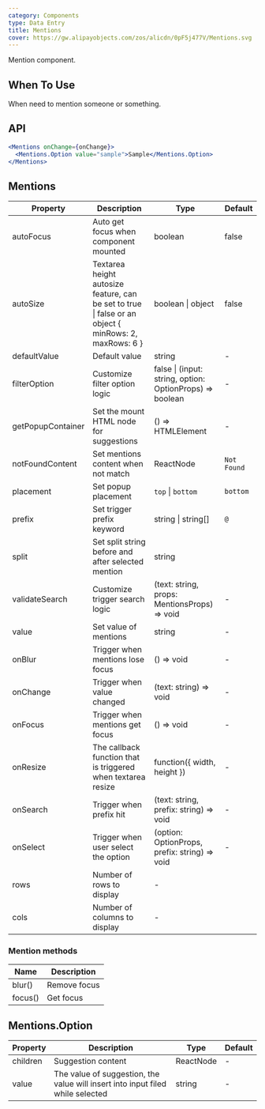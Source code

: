```yaml
---
category: Components
type: Data Entry
title: Mentions
cover: https://gw.alipayobjects.com/zos/alicdn/0pF5j477V/Mentions.svg
---
```


Mention component.

## When To Use

When need to mention someone or something.

## API

```jsx
<Mentions onChange={onChange}>
  <Mentions.Option value="sample">Sample</Mentions.Option>
</Mentions>
```

## Mentions

| Property | Description | Type | Default |
| --- | --- | --- | --- |
| autoFocus | Auto get focus when component mounted | boolean | false |
| autoSize | Textarea height autosize feature, can be set to true \| false or an object { minRows: 2, maxRows: 6 } | boolean \| object | false |
| defaultValue | Default value | string | - |
| filterOption | Customize filter option logic | false \| (input: string, option: OptionProps) => boolean | - |
| getPopupContainer | Set the mount HTML node for suggestions | () => HTMLElement | - |
| notFoundContent | Set mentions content when not match | ReactNode | `Not Found` |
| placement | Set popup placement | `top` \| `bottom` | `bottom` |
| prefix | Set trigger prefix keyword | string \| string\[] | `@` |
| split | Set split string before and after selected mention | string | ` ` |
| validateSearch | Customize trigger search logic | (text: string, props: MentionsProps) => void | - |
| value | Set value of mentions | string | - |
| onBlur | Trigger when mentions lose focus | () => void | - |
| onChange | Trigger when value changed | (text: string) => void | - |
| onFocus | Trigger when mentions get focus | () => void | - |
| onResize | The callback function that is triggered when textarea resize | function({ width, height }) | - |
| onSearch | Trigger when prefix hit | (text: string, prefix: string) => void | - |
| onSelect | Trigger when user select the option | (option: OptionProps, prefix: string) => void | - |
| rows | Number of rows to display | - |  |
| cols | Number of columns to display | - |  |

### Mention methods

| Name    | Description  |
| ------- | ------------ |
| blur()  | Remove focus |
| focus() | Get focus    |

## Mentions.Option

| Property | Description | Type | Default |
| --- | --- | --- | --- |
| children | Suggestion content | ReactNode | - |
| value | The value of suggestion, the value will insert into input filed while selected | string | - |
